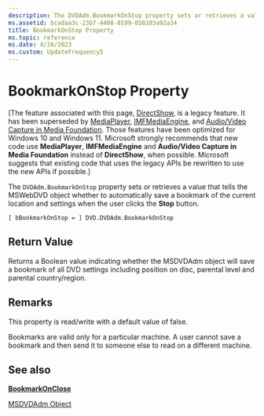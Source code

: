 ```yaml
---
description: The DVDAdm.BookmarkOnStop property sets or retrieves a value that tells the MSWebDVD object whether to automatically save a bookmark of the current location and settings when the user clicks the Stop button.
ms.assetid: bcadaa3c-23b7-4408-8199-058103a92a34
title: BookmarkOnStop Property
ms.topic: reference
ms.date: 4/26/2023
ms.custom: UpdateFrequency5
---
```


# BookmarkOnStop Property

\[The feature associated with this page, [DirectShow](/windows/win32/directshow/directshow), is a legacy feature. It has been superseded by [MediaPlayer](/uwp/api/Windows.Media.Playback.MediaPlayer), [IMFMediaEngine](/windows/win32/api/mfmediaengine/nn-mfmediaengine-imfmediaengine), and [Audio/Video Capture in Media Foundation](windows/win32/medfound/audio-video-capture-in-media-foundation). Those features have been optimized for Windows 10 and Windows 11. Microsoft strongly recommends that new code use **MediaPlayer**, **IMFMediaEngine** and **Audio/Video Capture in Media Foundation** instead of **DirectShow**, when possible. Microsoft suggests that existing code that uses the legacy APIs be rewritten to use the new APIs if possible.\]

The `DVDAdm.BookmarkOnStop` property sets or retrieves a value that tells the MSWebDVD object whether to automatically save a bookmark of the current location and settings when the user clicks the **Stop** button.

``` syntax
[ bBookmarkOnStop = ] DVD.DVDAdm.BookmarkOnStop
```

## Return Value

Returns a Boolean value indicating whether the MSDVDAdm object will save a bookmark of all DVD settings including position on disc, parental level and parental country/region.

## Remarks

This property is read/write with a default value of false.

Bookmarks are valid only for a particular machine. A user cannot save a bookmark and then send it to someone else to read on a different machine.

## See also

<dl> <dt>

[**BookmarkOnClose**](bookmarkonclose-property.md)
</dt> <dt>

[MSDVDAdm Object](msdvdadm-object.md)
</dt> </dl>

 

 



